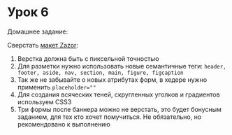 # Урок 6

Домашнее задание:

Сверстать [макет Zazor](psd/homework6.psd):

1. Верстка должна быть с пиксельной точностью
2. Для разметки нужно использовать новые семантичные теги: `header, footer, aside, nav, section, main, figure, figcaption`
3. Так же не забывайте о новых атрибутах форм, в хедере нужно применить `placeholder=""`
4. Для создания всяческих теней, скругленных уголков и градиентов используем CSS3
5. Три формы после баннера можно не верстать, это будет бонусным заданием, для тех кто хочет помучиться. Не обязательно, но рекомендовано к выполнению
